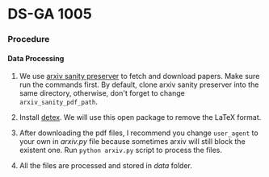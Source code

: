 # DS-GA 1005

### Procedure

#### Data Processing

1. We use [arxiv sanity preserver](https://github.com/karpathy/arxiv-sanity-preserver) to fetch and download papers. Make sure run the commands first. By default, clone arxiv sanity preserver into the same directory, otherwise, don't forget to change ```arxiv_sanity_pdf_path```.

2. Install [detex](https://github.com/pkubowicz/opendetex). We will use this open package to remove the LaTeX format.

3. After downloading the pdf files, I recommend you change ```user_agent``` to your own in _arxiv.py_ file because sometimes arxiv will still block the existent one. Run ```python arxiv.py``` script to process the files.

4. All the files are processed and stored in _data_ folder.
